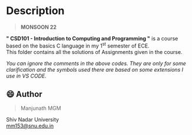# Description
 >**MONSOON 22** <br />
 
 
**" CSD101 - Introduction to Computing and Programming "** is a course based on the basics C language in my 1<sup>st</sup> semester of ECE. <br />
This folder contains all the solutions of Assignments given in the course.

_You can ignore the comments in the above codes. They are only for some clarification and the symbols used there are based on some extensions I use in VS CODE._


## 😄 Author
> Manjunath MGM </br>

Shiv Nadar University </br>
mm153@snu.edu.in
